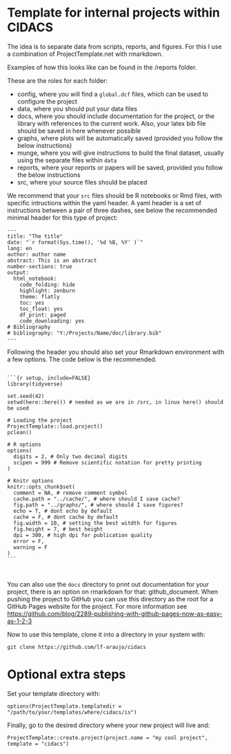 # Template for internal projects within CIDACS



The idea is to separate data from scripts, reports, and figures. For this I use a combination of
 ProjectTemplate.net with rmarkdown.


Examples of how this looks like can be found in the /reports folder.

These are the roles for each folder:

- config, where you will find a `global.dcf` files, which can be used to configure the project
- data, where you should put your data files
- docs, where you should include documentation for the project, or the library with references to the current work. Also, your latex bib file should be saved in here whenever possible
- graphs, where plots will be automatically saved (provided you follow the below instructions)
- munge, where you will give instructions to build the final dataset, usually using the separate files within `data`
- reports, where your reports or papers will be saved, provided you follow the below instructions
- src, where your source files should be placed


We recommend that your `src` files should be R notebooks or Rmd files, with specific intructions within the yaml header. A yaml header is a set of instructions between a pair of three dashes, see below the recommended minimal header for this type of project:


```
---
title: "The title"
date: "`r format(Sys.time(), '%d %B, %Y' )`"
lang: en
author: author name
abstract: This is an abstract
number-sections: true
output:
  html_notebook:
    code_folding: hide
    highlight: zenburn
    theme: flatly
    toc: yes
    toc_float: yes
    df_print: paged
    code_downloading: yes
# Bibliography
# bibliography: "Y:/Projects/Name/doc/library.bib"
---
```

Following the header you should also set your Rmarkdown environment with a few options. The code below is the recommended.


````

```{r setup, include=FALSE}
library(tidyverse)

set.seed(42)
setwd(here::here()) # needed as we are in /src, in linux here() should be used

# Loading the project
ProjectTemplate::load.project()
pclean()

# R options
options(
  digits = 2, # Only two decimal digits
  scipen = 999 # Remove scientific notation for pretty printing
)

# Knitr options
knitr::opts_chunk$set(
  comment = NA, # remove comment symbol
  cache.path = "../cache/", # where should I save cache?
  fig.path = "../graphs/", # where should I save figures?
  echo = T, # dont echo by default
  cache = F, # dont cache by default
  fig.width = 10, # setting the best witdth for figures
  fig.height = 7, # best height
  dpi = 300, # high dpi for publication quality
  error = F,
  warning = F
)
```



````



You can also use the `docs` directory to print out documentation for your project, there is an option on rmarkdown for that: github_document. When pushing the project to GitHub you can use this directory as the root for a
GitHub Pages website for the project. For more information see
https://github.com/blog/2289-publishing-with-github-pages-now-as-easy-as-1-2-3




Now to use this template, clone it into a directory in your system with:

```
git clone https://github.com/lf-araujo/cidacs
```

# Optional extra steps

Set your template directory with:

```
options(ProjectTemplate.templatedir = "/path/to/your/templates/where/cidacs/is")
```

Finally, go to the desired directory where your new project will live and:

```
ProjectTemplate::create.project(project.name = "my cool project", template = "cidacs")
```
